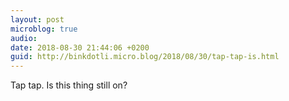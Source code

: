 ```yaml
---
layout: post
microblog: true
audio: 
date: 2018-08-30 21:44:06 +0200
guid: http://binkdotli.micro.blog/2018/08/30/tap-tap-is.html
---
```

Tap tap. Is this thing still on?
